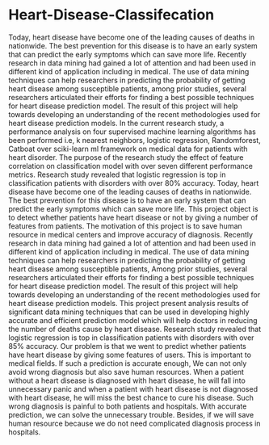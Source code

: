 # Heart-Disease-Classifecation
Today, heart disease have become one of the leading causes of deaths in nationwide. The best prevention for this disease is to have an early system that can predict the early symptoms which can save more life. Recently research in data mining had gained a lot of attention and had been used in different kind of application including in medical. The use of data mining techniques can help researchers in predicting the probability of getting heart disease among susceptible patients, among prior studies, several researchers articulated their efforts for finding a best possible techniques for heart disease prediction model. The result of this project will help towards developing an understanding of the recent methodologies used for heart disease prediction models. 
In the current research study, a performance analysis on four supervised machine learning algorithms has been performed i.e, k nearest neighbors, logistic regression, Randomforest, Catboat over sciki-learn ml framework on medical data for patients with heart disorder. The purpose of the research study the effect of feature correlation on classification model with over seven different performance metrics. Research study revealed that logistic regression is top in classification patients with disorders with over 80% accuracy.
Today, heart disease have become one of the leading causes of deaths in nationwide. The best prevention for this disease is to have an early system that can predict the early symptoms which can save more life. 
This project object is to detect whether patients have heart disease or not by giving a number of features from patients. The motivation of this project is to save human resource in medical centers and improve accuracy of diagnosis.
Recently research in data mining had gained a lot of attention and had been used in different kind of application including in medical. The use of data mining techniques can help researchers in predicting the probability of getting heart disease among susceptible patients, Among prior studies, several researchers articulated their efforts for finding a best possible techniques for heart disease prediction model. The result of this project will help towards developing an understanding of the recent methodologies used for heart disease prediction models. 
This project present analysis results of significant data mining techniques that can be used in developing highly accurate and efficient prediction model which will help doctors in reducing the number of deaths cause by heart disease.
Research study revealed that logistic regression is top in classification patients with disorders with over 85% accuracy.
Our problem is that we went to predict whether patients have heart disease by giving some features of users. This is important to medical fields. If such a prediction is accurate enough, We can not only avoid wrong diagnosis but also save human resources. When a patient without a heart disease is diagnosed with heart disease, he will fall into unnecessary panic and when a patient with heart disease is not diagnosed with heart disease, he will miss the best chance to cure his disease. Such wrong diagnosis is painful to both patients and hospitals. 
With accurate prediction, we can solve the unnecessary trouble. Besides, if we will save human resource because we do not need complicated diagnosis process in hospitals.

